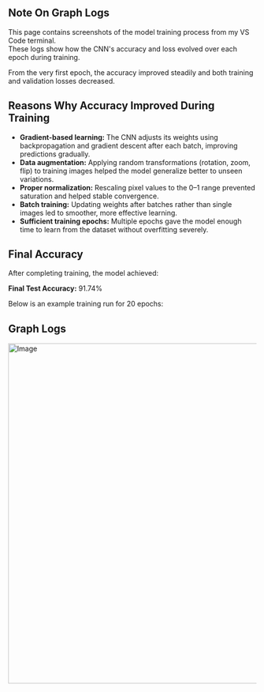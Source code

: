 ## Note On Graph Logs
This page contains screenshots of the model training process from my VS Code terminal.  
These logs show how the CNN's accuracy and loss evolved over each epoch during training.


From the very first epoch, the accuracy improved steadily and both training and validation losses decreased.

## Reasons Why Accuracy Improved During Training
- **Gradient-based learning:** The CNN adjusts its weights using backpropagation and gradient descent after each batch, improving predictions gradually.
- **Data augmentation:** Applying random transformations (rotation, zoom, flip) to training images helped the model generalize better to unseen variations.
- **Proper normalization:** Rescaling pixel values to the 0–1 range prevented saturation and helped stable convergence.
- **Batch training:** Updating weights after batches rather than single images led to smoother, more effective learning.
- **Sufficient training epochs:** Multiple epochs gave the model enough time to learn from the dataset without overfitting severely.

## Final Accuracy
After completing training, the model achieved:

**Final Test Accuracy:** 91.74%

Below is an example training run for 20 epochs:

## Graph Logs
<img width="1189" height="689" alt="Image" src="https://github.com/user-attachments/assets/38193fb3-5da6-4563-8a23-f93041ed217b" />
